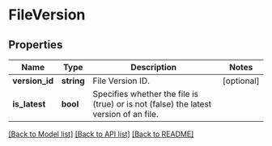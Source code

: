 # FileVersion

## Properties
Name | Type | Description | Notes
---- | ---- | ----------- | -----
**version_id** | **string** | File Version ID. | [optional] 
**is_latest** | **bool** | Specifies whether the file is (true) or is not (false) the latest version of an file. | 

[[Back to Model list]](../../README.md#documentation-for-models) [[Back to API list]](../../README.md#documentation-for-api-endpoints) [[Back to README]](../../README.md)


